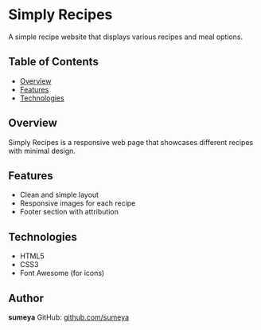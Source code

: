 # Simply Recipes

A simple recipe website that displays various recipes and meal options.

## Table of Contents
- [Overview](#overview)
- [Features](#features)
- [Technologies](#technologies)

## Overview

Simply Recipes is a responsive web page that showcases different recipes with minimal design.

## Features

- Clean and simple layout
- Responsive images for each recipe
- Footer section with attribution

## Technologies
- HTML5
- CSS3
- Font Awesome (for icons)

## Author
**sumeya**
GitHub:
[github.com/sumeya](https://github.com/suumeya)

